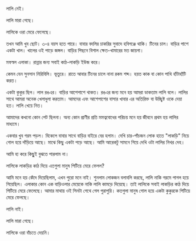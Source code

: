 লালি নেই। 

লালি মারা গেছে।

লালিকে ওরা মেরে ফেলেছে।

তখন আমি খুব ছোট। ৩-৪ বয়স হতে পারে। বাবার বদলির চাকরির সুবাদে হবিগঞ্জে থাকি। 
টিনের চাল। বাড়ির পাশে একটা খাল। খালের ওই পাড়ে জঙ্গল। বাড়ির পিছনে বিশাল ক্ষেত-খামারের মত জায়গা।

মফস্বল এলাকা। রান্নার জন্য সবাই কাঠ-লাকড়ি ইউজ করে। 

কেমন যেন সুনসান নিরিবিলি। ভূতুরে। রাতে আবার টিনের চালে নানা রকম শব্দ। 
হয়ত কাক বা কোন পাখি হাঁটাহাঁটি করত। 

একটা কুকুর ছিল। লাল রঙএর। বাড়ির আশেপাশে থাকত। রঙএর জন্য মনে হয় আমরা ডাকতাম লালি বলে। লালির সাথে আমরা অনেক খেলাধুলা করতাম। 
আমদের এবং আশেপাশের বাসার খাবার এর অতিরিক্ত বা উচ্ছ্বিষ্ট ওকে দেয়া হত। লালি খেয়ে নিত। 

আমাদের কখনো কোন পেট ছিলনা। অন্য কোন প্রাণীর প্রতি মমত্ববোধের পরিচয় মনে হয় জীবনে প্রথম হয় লালির মাধ্যমে। 

একবার খুব গরম পড়ল। বিকেলে বাবার সাথে বাড়ির বাইরে বের হলাম। দেখি চার-পাঁচজন লোক হাতে "লাকড়ি" নিয়ে গোল হয়ে দাঁড়িয়ে আছে। মাঝে কিছু একটা পড়ে আছে। 
আমি আরেকটু সামনে গিয়ে দেখি ওটা লালির নিথর দেহ। 

আমি হা করে কিছুুই বুঝতে পারলাম না। 

লালিকে লাকড়ির কাঠ দিয়ে এতগুলা মানুষ পিটিয়ে মেরে ফেলল?

আমি মনে হয় কেঁদে দিয়েছিলাম, এখন পুরো মনে নাই। 
শুনলাম লোকজন বলাবলি করছে, লালি নাকি গরমে পাগল হয়ে গিয়েছিল। এলাকার কোন এক বাড়িওলার মেয়েকে নাকি লালি কামড়ে দিয়েছে। তাই লালিকে সবাই লাকড়ির কাঠ দিয়ে পিটিয়ে মেরে ফেলেছে। 
আমার মাথায় ওই সিনটা গেথে গেল পুরাপুরি। কতগুলা মানুষ গোল হয়ে একটা কুকুরকে পিটিয়ে মেরে ফেলছে। 

লালি নাই। 

লালি মারা গেছে।

লালিকে ওরা বাঁচতে দেয়নি। 
